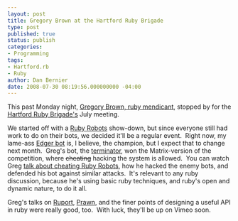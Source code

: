 ```yaml
---
layout: post
title: Gregory Brown at the Hartford Ruby Brigade
type: post
published: true
status: publish
categories:
- Programming
tags:
- Hartford.rb
- Ruby
author: Dan Bernier
date: 2008-07-30 08:19:56.000000000 -04:00
---
```


This past Monday night, [Gregory Brown, ruby mendicant](http://rubymendicant.wikidot.com/), stopped by for the [Hartford Ruby Brigade's](http://groups.google.com/group/hartford-ruby-brigade) July meeting.

We started off with a [Ruby Robots](http://rrobots.rubyforge.org/) show-down, but since everyone still had work to do on their bots, we decided it'll be a regular event.  Right now, my lame-ass [Edger bot](http://groups.google.com/group/hartford-ruby-brigade/web/Edger.rb) is, I believe, the champion, but I expect that to change next month.  Greg's bot, the [terminator](http://hartford-ruby-brigade.googlegroups.com/web/terminator.rb), won the Matrix-version of the competition, where <span style="text-decoration:line-through;">cheating</span> hacking the system is allowed.  You can watch Greg [talk about cheating Ruby Robots](http://www.vimeo.com/1428070?pg=embed&sec=1428070), how he hacked the enemy bots, and defended his bot against similar attacks.  It's relevant to any ruby discussion, because he's using basic ruby techniques, and ruby's open and dynamic nature, to do it all.

Greg's talks on [Ruport](http://rubyreports.org/), [Prawn](http://prawn.lighthouseapp.com/projects/9398/home), and the finer points of designing a useful API in ruby were really good, too.  With luck, they'll be up on Vimeo soon.

